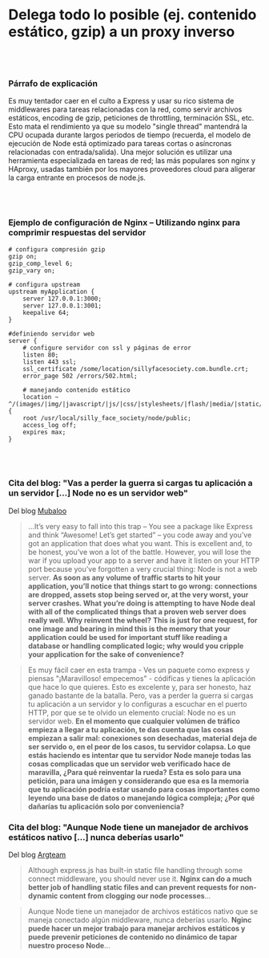# Delega todo lo posible (ej. contenido estático, gzip) a un proxy inverso

<br/><br/>

### Párrafo de explicación

Es muy tentador caer en el culto a Express y usar su rico sistema de middlewares para tareas relacionadas con la red, como servir archivos estáticos, encoding de gzip, peticiones de throttling, terminación SSL, etc. Esto mata el rendimiento ya que su modelo "single thread" mantendrá la CPU ocupada durante largos periodos de tiempo (recuerda, el modelo de ejecución de Node está optimizado para tareas cortas o asíncronas relacionadas con entrada/salida). Una mejor solución es utilizar una herramienta especializada en tareas de red; las más populares son nginx y HAproxy, usadas también por los mayores proveedores cloud para aligerar la carga entrante en procesos de node.js.

<br/><br/>

### Ejemplo de configuración de Nginx – Utilizando nginx para comprimir respuestas del servidor

```nginx
# configura compresión gzip
gzip on;
gzip_comp_level 6;
gzip_vary on;

# configura upstream
upstream myApplication {
    server 127.0.0.1:3000;
    server 127.0.0.1:3001;
    keepalive 64;
}

#definiendo servidor web
server {
    # configure servidor con ssl y páginas de error
    listen 80;
    listen 443 ssl;
    ssl_certificate /some/location/sillyfacesociety.com.bundle.crt;
    error_page 502 /errors/502.html;

    # manejando contenido estático
    location ~ ^/(images/|img/|javascript/|js/|css/|stylesheets/|flash/|media/|static/|robots.txt|humans.txt|favicon.ico) {
    root /usr/local/silly_face_society/node/public;
    access_log off;
    expires max;
}
```

<br/><br/>

### Cita del blog: "Vas a perder la guerra si cargas tu aplicación a un servidor [...] Node no es un servidor web"

Del blog [Mubaloo](http://mubaloo.com/best-practices-deploying-node-js-applications)

> …It’s very easy to fall into this trap – You see a package like Express and think “Awesome! Let’s get started” – you code away and you’ve got an application that does what you want. This is excellent and, to be honest, you’ve won a lot of the battle. However, you will lose the war if you upload your app to a server and have it listen on your HTTP port because you’ve forgotten a very crucial thing: Node is not a web server. **As soon as any volume of traffic starts to hit your application, you’ll notice that things start to go wrong: connections are dropped, assets stop being served or, at the very worst, your server crashes. What you’re doing is attempting to have Node deal with all of the complicated things that a proven web server does really well. Why reinvent the wheel?**
> **This is just for one request, for one image and bearing in mind this is the memory that your application could be used for important stuff like reading a database or handling complicated logic; why would you cripple your application for the sake of convenience?**

> Es muy fácil caer en esta trampa - Ves un paquete como express y piensas "¡Maravilloso! empecemos" - códificas y tienes la aplicación que hace lo que quieres. Esto es excelente y, para ser honesto, haz ganado bastante de la batalla. Pero, vas a perder la guerra si cargas tu aplicación a un servidor y lo configuras a escuchar en el puerto HTTP, por que se te olvido un elemento crucial: Node no es un servidor web. **En el momento que cualquier volúmen de tráfico empieza a llegar a tu aplicación, te das cuenta que las cosas empiezan a salir mal: conexiones son desechadas, material deja de ser servido o, en el peor de los casos, tu servidor colapsa. Lo que estás haciendo es intentar que tu servidor Node maneje todas las cosas complicadas que un servidor web verificado hace de maravilla, ¿Para qué reinventar la rueda?**
>**Esta es solo para una petición, para una imágen y considerando que esa es la memoria que tu aplicación podría estar usando para cosas importantes como leyendo una base de datos o manejando lógica compleja; ¿Por qué dañarías tu aplicación solo por conveniencia?**

### Cita del blog: "Aunque Node tiene un manejador de archivos estáticos nativo [...] nunca deberías usarlo"

Del blog [Argteam](http://blog.argteam.com/coding/hardening-node-js-for-production-part-2-using-nginx-to-avoid-node-js-load)

> Although express.js has built-in static file handling through some connect middleware, you should never use it. **Nginx can do a much better job of handling static files and can prevent requests for non-dynamic content from clogging our node processes**…

> Aunque Node tiene un manejador de archivos estáticos nativo que se maneja conectado algún middleware, nunca deberías usarlo. **Nginc puede hacer un mejor trabajo para manejar archivos estáticos y puede prevenir peticiones de contenido no dinámico de tapar nuestro proceso Node**...
